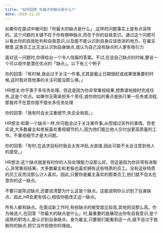 ```yaml
---
title: "如何回答 你最大的缺点是什么?"
date: 2019-11-25
---
```


如果你在面试中被问到「你最大的缺点是什么」,这样的问题事实上是有点误导的。这个问题的关键不在于你有哪种缺点,而在于你的自我意识。通过这个问题可以看出你的自我批判和自我意识,以及能不能认识到自身应该改进的地方。在雇主眼里,这类员工比无法认识到自身缺点,或认为自己没有缺点的人更有吸引力

面对这一问题时,你得给出一个令人信服的答案。不过,在说自己缺点的时候,要说一个可以视作是潜在优点的「缺点」。以下有三个例子

你的回答:「有时候,我会过于关注一件事,尤其是截止日期很赶或成果很重要的时候,这时我对其他事的关注可能没那么够。」

HR想法:你不善于多任务处理。但这是因为你非常重视结果,想靠谱地按时完成任务,这是个优点。如果你无需承担多个责任,或你岗位的重点是执行某一任务或流程,那我并不在意你擅不擅长多任务处理

你的回答:「我有时会太注重细节,失去全局观。」

HR想法:和第一个缺点一样,你可能会过于关注某件事,从而错过另外的事情。但老实说,大多数雇主和老板喜欢重视细节的人,因为他们能比他人交付出更高质量的工作。不重视细节才是大问题。

你的回答:「有时,在追求目标时我会太有冲劲,太直接,因此可能不太会注意到他人的感受。」

HR想法:这个缺点就是有时你的人际处理能力没那么好。但这是因为你非常有进取心,非常重视结果。大多数雇主和老板也喜欢拥有这些特质的员工。没有这些特质的员工反而没那么讨人喜欢。因此,只要你是雇主喜欢的那类员工,他们就不会太在意你的这一缺点。

不要只是陈述缺点,还要说清楚为什么这是个缺点。这能说明你认识到了自身缺点。因此,HR会更有信心,相信你能改正这一缺点。

所有人都有缺点。在面试新工作时,有些缺点的接受度比较高,其他则没那么高。作为候选人,在回答「你最大的缺点是什么」时,最重要的是展现出你有自我意识,是个成熟的职场人,能认识到自身缺点。身为雇主,只要我们能看到这一点,就不会过于挑剔你的缺点,把它当作拒绝你的理由。


